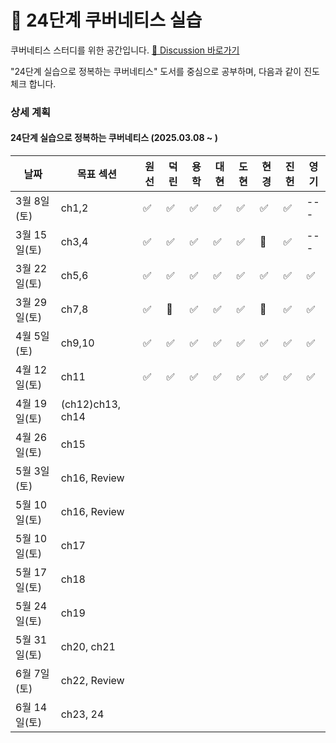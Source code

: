 # 🌱 24단계 쿠버네티스 실습

쿠버네티스 스터디를 위한 공간입니다. [📒 Discussion 바로가기](https://github.com/studykuberstep24/studykuberstep24/discussions)  

"24단계 실습으로 정복하는 쿠버네티스" 도서를 중심으로 공부하며, 다음과 같이 진도체크 합니다.

### 상세 계획
    
#### 24단계 실습으로 정복하는 쿠버네티스 (2025.03.08 ~ )
| 날짜 | 목표 섹션 | 원선 | 덕린 | 용학 | 대현 | 도현 | 현경 | 진헌 | 영기 |
| --- | ------- | --- | --- | ---| ---|---- | ----| -----|-----|
| 3월 8일(토) | ch1,2 |  ✅   | ✅   | ✅   |  ✅  |  ✅   |  ✅  |  ✅  | ---  |
| 3월 15일(토) | ch3,4 |  ✅  | ✅ | ✅  | ✅ | ✅ | 🔺 | ✅ | --- |
| 3월 22일(토) | ch5,6 |  ✅   | ✅    | ✅   |  ✅    |  ✅    |  ✅    |  ✅  | ✅  |
| 3월 29일(토) | ch7,8 |   ✅  |  🔺  | ✅  |  ✅   | ✅   |  🔺   |  ✅  |  ✅  |
| 4월 5일(토) | ch9,10 | ✅  |  ✅  | ✅  |   ✅  |  ✅   |  ✅   |  ✅ |  ✅  |
| 4월 12일(토) | ch11 | ✅| ✅ | ✅  | ✅ |✅ |✅ |✅ |✅ |
| 4월 19일(토) | (ch12)ch13, ch14 |       |    |   |     |     |     |       |     |
| 4월 26일(토) | ch15 |       |    |   |     |     |     |       |     |
| 5월 3일(토) | ch16, Review |       |    |   |     |     |     |       |     |
| 5월 10일(토) | ch16, Review |       |    |   |     |     |     |       |     |
| 5월 10일(토) | ch17  |       |    |   |     |     |     |       |     |
| 5월 17일(토) | ch18 |       |    |   |     |     |     |       |     |
| 5월 24일(토) | ch19 |       |    |   |     |     |     |       |     |
| 5월 31일(토) | ch20, ch21 |       |    |   |     |     |     |       |     |
| 6월 7일(토) | ch22, Review |       |    |   |     |     |     |       |     |
| 6월 14일(토) | ch23, 24 |       |    |   |     |     |     |       |     |




